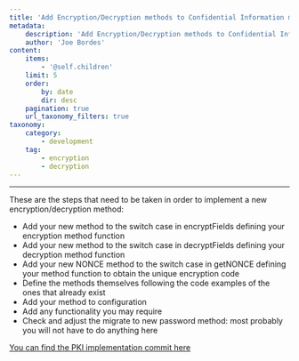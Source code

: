 ```yaml
---
title: 'Add Encryption/Decryption methods to Confidential Information module'
metadata:
    description: 'Add Encryption/Decryption methods to Confidential Information module'
    author: 'Joe Bordes'
content:
    items:
        - '@self.children'
    limit: 5
    order:
        by: date
        dir: desc
    pagination: true
    url_taxonomy_filters: true
taxonomy:
    category:
        - development
    tag:
        - encryption
        - decryption
---
```

---
These are the steps that need to be taken in order to implement a new
encryption/decryption method:

-   Add your new method to the switch case in encryptFields defining
    your encryption method function
-   Add your new method to the switch case in decryptFields defining
    your decryption method function
-   Add your new NONCE method to the switch case in getNONCE defining
    your method function to obtain the unique encryption code
-   Define the methods themselves following the code examples of the
    ones that already exist
-   Add your method to configuration
-   Add any functionality you may require
-   Check and adjust the migrate to new password method: most probably
    you will not have to do anything here

[You can find the PKI implementation commit here](https://github.com/tsolucio/Confidential-Information/commit/d927bc6442af4f074ccd2c886635d227f6013072)
